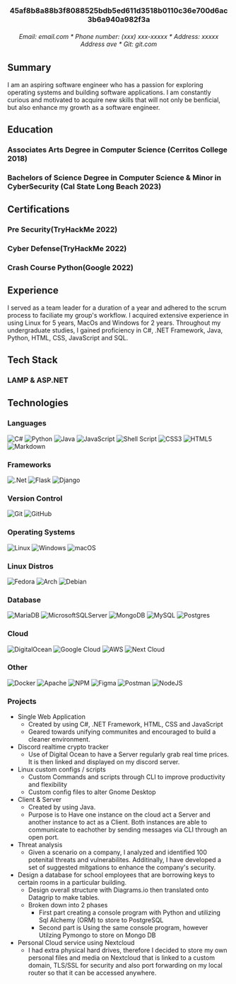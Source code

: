 <h3 align="center">45af8b8a88b3f8088525bdb5ed611d3518b0110c36e700d6ac3b6a940a982f3a</h3>

<h6 align="center">Email: email.com * Phone number: (xxx) xxx-xxxxx * Address: xxxxx Address ave * Git: git.com</h6>

## **Summary**
I am an aspiring software engineer who has a passion for exploring operating systems and building software applications. I am constantly curious and motivated to acquire new skills that will not only be benficial, but also enhance my growth as a software engineer.
## **Education**
### Associates Arts Degree in Computer Science (Cerritos College 2018)
### Bachelors of Science Degree in Computer Science & Minor in CyberSecurity (Cal State Long Beach 2023)
## **Certifications** 
### Pre Security(TryHackMe 2022) 
### Cyber Defense(TryHackMe 2022) 
### Crash Course Python(Google 2022)
## **Experience**
I served as a team leader for a duration of a year and adhered to the scrum process to faciliate my group's workflow. I acquired extensive experience in using Linux for 5 years, MacOs and Windows for 2 years. Throughout my undergraduate studies, I gained proficiency in C#, .NET Framework, Java, Python, HTML, CSS, JavaScript and SQL.
## **Tech Stack**
### LAMP & ASP.NET
## **Technologies**
### Languages
![C#](https://img.shields.io/badge/c%23-%23239120.svg?style=for-the-badge&logo=c-sharp&logoColor=white) ![Python](https://img.shields.io/badge/python-3670A0?style=for-the-badge&logo=python&logoColor=ffdd54) ![Java](https://img.shields.io/badge/java-%23ED8B00.svg?style=for-the-badge&logo=java&logoColor=white) ![JavaScript](https://img.shields.io/badge/javascript-%23323330.svg?style=for-the-badge&logo=javascript&logoColor=%23F7DF1E) 
![Shell Script](https://img.shields.io/badge/shell_script-%23121011.svg?style=for-the-badge&logo=gnu-bash&logoColor=white) ![CSS3](https://img.shields.io/badge/css3-%231572B6.svg?style=for-the-badge&logo=css3&logoColor=white) ![HTML5](https://img.shields.io/badge/html5-%23E34F26.svg?style=for-the-badge&logo=html5&logoColor=white) ![Markdown](https://img.shields.io/badge/markdown-%23000000.svg?style=for-the-badge&logo=markdown&logoColor=white)
 

### Frameworks
![.Net](https://img.shields.io/badge/.NET-5C2D91?style=for-the-badge&logo=.net&logoColor=white) 
![Flask](https://img.shields.io/badge/flask-%23000.svg?style=for-the-badge&logo=flask&logoColor=white) ![Django](https://img.shields.io/badge/django-%23092E20.svg?style=for-the-badge&logo=django&logoColor=white) 

### Version Control
![Git](https://img.shields.io/badge/git-%23F05033.svg?style=for-the-badge&logo=git&logoColor=white)
![GitHub](https://img.shields.io/badge/github-%23121011.svg?style=for-the-badge&logo=github&logoColor=white)

### Operating Systems
![Linux](https://img.shields.io/badge/Linux-FCC624?style=for-the-badge&logo=linux&logoColor=black) ![Windows](https://img.shields.io/badge/Windows-0078D6?style=for-the-badge&logo=windows&logoColor=white) ![macOS](https://img.shields.io/badge/mac%20os-000000?style=for-the-badge&logo=macos&logoColor=F0F0F0)

### Linux Distros
![Fedora](https://img.shields.io/badge/Fedora-294172?style=for-the-badge&logo=fedora&logoColor=white) ![Arch](https://img.shields.io/badge/Arch%20Linux-1793D1?logo=arch-linux&logoColor=fff&style=for-the-badge) ![Debian](https://img.shields.io/badge/Debian-D70A53?style=for-the-badge&logo=debian&logoColor=white)

### Database
![MariaDB](https://img.shields.io/badge/MariaDB-003545?style=for-the-badge&logo=mariadb&logoColor=white) ![MicrosoftSQLServer](https://img.shields.io/badge/Microsoft%20SQL%20Server-CC2927?style=for-the-badge&logo=microsoft%20sql%20server&logoColor=white) ![MongoDB](https://img.shields.io/badge/MongoDB-%234ea94b.svg?style=for-the-badge&logo=mongodb&logoColor=white) ![MySQL](https://img.shields.io/badge/mysql-%2300f.svg?style=for-the-badge&logo=mysql&logoColor=white) ![Postgres](https://img.shields.io/badge/postgres-%23316192.svg?style=for-the-badge&logo=postgresql&logoColor=white)

### Cloud
![DigitalOcean](https://img.shields.io/badge/DigitalOcean-%230167ff.svg?style=for-the-badge&logo=digitalOcean&logoColor=white)
![Google Cloud](https://img.shields.io/badge/GoogleCloud-%234285F4.svg?style=for-the-badge&logo=google-cloud&logoColor=white) 
![AWS](https://img.shields.io/badge/AWS-%23FF9900.svg?style=for-the-badge&logo=amazon-aws&logoColor=white) ![Next Cloud](https://img.shields.io/badge/Next%20Cloud-0B94DE?style=for-the-badge&logo=nextcloud&logoColor=white)

### Other
![Docker](https://img.shields.io/badge/docker-%230db7ed.svg?style=for-the-badge&logo=docker&logoColor=white)
![Apache](https://img.shields.io/badge/apache-%23D42029.svg?style=for-the-badge&logo=apache&logoColor=white)
![NPM](https://img.shields.io/badge/NPM-%23CB3837.svg?style=for-the-badge&logo=npm&logoColor=white)
![Figma](https://img.shields.io/badge/figma-%23F24E1E.svg?style=for-the-badge&logo=figma&logoColor=white)
![Postman](https://img.shields.io/badge/Postman-FF6C37?style=for-the-badge&logo=postman&logoColor=white)
![NodeJS](https://img.shields.io/badge/node.js-6DA55F?style=for-the-badge&logo=node.js&logoColor=white)


### **Projects**
- Single Web Application
  * Created by using C#, .NET Framework, HTML, CSS and JavaScript 
  * Geared towards unifying communites and encouraged to build a cleaner environment.
- Discord realtime crypto tracker
  * Use of Digital Ocean to have a Server regularly grab real time prices. It is then linked and displayed on my discord server.
- Linux custom configs / scripts
  * Custom Commands and scripts through CLI to improve productivity and flexibility 
  * Custom config files to alter Gnome Desktop
- Client & Server
  * Created by using Java.
  * Purpose is to Have one instance on the cloud act a Server and another instance to act as a Client. Both instances are able to communicate to eachother by sending messages via CLI through an open port.
- Threat analysis 
  * Given a scenario on a company, I  analyzed and identified 100 potenital threats and vulnerabilites. Additinally, I have developed a set of suggested mitgations to enhance the company's security.
- Design a database for school employees that are borrowing keys to certain rooms in a particular building.
  * Design overall structure with Diagrams.io then translated onto Datagrip to make tables.
  * Broken down into 2 phases
    * First part creating a console program with Python and utilizing Sql Alchemy (ORM) to store to PostgreSQL 
    * Second part is Using the same console program, however Utilzing Pymongo to store on Mongo DB 
- Personal Cloud service using Nextcloud
  * I had extra physical hard drives, therefore I decided to store my own personal files and media on Nextcloud that is linked to a custom domain, TLS/SSL for security and also port forwarding on my local router so that it can be accessed anywhere.
